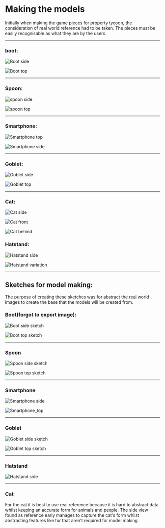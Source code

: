 # Making the models

Initially when making the game pieces for property tycoon, the consideration of real world reference had to be taken. The pieces must be easily recognisable as what they are by the users.

---

### boot:
![Boot side](./sketches/research_images/boot_side.png "https://www.urbanrider.co.uk/rokker-urban-racer-boots-black.html")

![Boot top](./sketches/research_images/boot_top.png "https://www.pinterest.co.uk/pin/279715826829916585/")

---

### Spoon:

![spoon side](./sketches/research_images/spoon_side.jpeg "https://www.google.com/search?q=spoon+side&tbm=isch&ved=2ahUKEwinnryWl7jnAhVI4oUKHfB6D38Q2-cCegQIABAA&oq=spoon+side&gs_l=img.3..0i67l3j0l7.23983.25529..25592...0.0..0.181.695.7j2......0....1..gws-wiz-img.......0i131j0i10i67.bIdv541rOVs&ei=h4k5Xue-O8jElwTw9b34Bw&bih=1042&biw=2048#imgrc=T1K66GPwluQBrM")

![spoon top](./sketches/research_images/spoon_top.jpg "https://www.google.com/search?q=table+spoon+top+view&tbm=isch&ved=2ahUKEwjo9_femrjnAhWB04UKHQUyBisQ2-cCegQIABAA&oq=table+spoon+top+view&gs_l=img.3...4089.7688..7768...1.0..0.55.516.12......0....1..gws-wiz-img.......0i8i7i30.X-7U-Y1CMoo&ei=RY05XqjBD4GnlwSF5JjYAg&bih=1042&biw=2048#imgrc=eybO3jE2y5lOVM")

---

### Smartphone:

![Smartphone top](./sketches/research_images/smartphone_top.jfif "https://www.google.com/search?q=iphone+x&rlz=1C1GCEB_enGB887GB887&source=lnms&tbm=isch&sa=X&ved=2ahUKEwj3vuH0nLjnAhVHhlwKHRUDBxsQ_AUoAnoECA8QBA&biw=2048&bih=994#imgrc=QRX0fPgzch4-RM")

![Smartphone side](./sketches/research_images/smartphone_side.jpg "https://www.google.com/search?q=iphone+x+side&tbm=isch&ved=2ahUKEwjds-_1nLjnAhXN44UKHePID0AQ2-cCegQIABAA&oq=iphone+x+side&gs_l=img.3..0l10.342996.343646..343696...0.0..0.46.211.5......0....1..gws-wiz-img.......0i67.7ofJZ1PJs44&ei=jo85Xt20Dc3HlwTjkb-ABA&bih=994&biw=2048&rlz=1C1GCEB_enGB887GB887#imgrc=RELf4ZzMDysJRM")

---

### Goblet:

![Goblet side](./sketches/research_images/goblet_side.jpg "https://www.wentworth-pewter.com/buy/medieval-antique-finish-pewter-goblet_91.htm?gclid=EAIaIQobChMIrfiPvJ-45wIVgvdRCh1a7g2AEAQYAyABEgKSWvD_BwE")

![Goblet top](./sketches/research_images/goblet_top.jpg "https://www.google.com/search?q=goblet+top&tbm=isch&ved=2ahUKEwiL3Ye8n7jnAhVCHBoKHY7WCGIQ2-cCegQIABAA&oq=goblet+top&gs_l=img.3..0.857799.858431..858557...0.0..0.54.176.4......0....1..gws-wiz-img.......0i67j0i8i30.gy8F6ExhVc0&ei=OpI5XovYEcK4aI6to5AG&bih=994&biw=2048&rlz=1C1GCEB_enGB887GB887#imgrc=3c2fMu1GXWfz3M")

---

### Cat:

![Cat side](./sketches/research_images/cat_side.jpg "vectorstock.com/royalty-free-vector/cat-side-view-scheme-silhouette-vector-6333097")

![Cat front](./sketches/research_images/cat_front.png "https://www.shutterstock.com/image-photo/chartreux-cat-16-months-old-standing-60970102")

![Cat behind](./sketches/research_images/cat_behind.jpg "https://www.123rf.com/photo_76033737_snowshoe-cat-walking-away-view-from-back-side.html")

### Hatstand:

![Hatstand side](./sketches/research_images/hatstand_side.jpg "https://www.turbosquid.com/3d-models/hat-standing-3d-model/550845")

![Hatstand variation](./sketches/research_images/hatstand_variation.jpg "https://www.trhayes.co.uk/cactus-hatstand.html")



---

## Sketches for model making:
The purpose of creating these sketches was for abstract the real world images to create the base that the models will be created from.

### Boot(**forgot to export image**):

![Boot side sketch](./sketches/final_images/boot_side.png "Boot side view sketch")

![Boot top sketch](./sketches/final_images/boot_top.png "Boot top view sketch")

---

### Spoon

![Spoon side sketch](./sketches/final_images/spoon_side.png "Spoon side view sketch")

![Spoon top sketch](./sketches/final_images/spoon_top.png "Spoon top view sketch")

---

### Smartphone

![Smartphone side](./sketches/final_images/smartphone_side.png "Smartphone side view sketch")

![Smartphone_top](./sketches/final_images/smartphone_top.png "Smartphone top view sketch")

---

### Goblet

![Goblet side sketch](./sketches/final_images/goblet_side.png "Goblet side view sketch")

![Goblet top sketch](./sketches/final_images/goblet_top.png "Goblet top view sketch")

---

### Hatstand

![Hatstand side](./sketches/final_images/hatstand_side.png "Hatstand side/front view sketch")

---

### Cat

For the cat it is best to use real reference because it is hard to abstract data whilst keeping an accurate form for animals and people. The side view found as reference early manages to capture the cat's form whilst abstracting features like fur that aren't required for model making.
